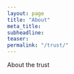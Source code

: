 ```yaml
---
layout: page
title: "About"
meta_title:
subheadline:
teaser:
permalink: "/trust/"
---
```


About the trust

